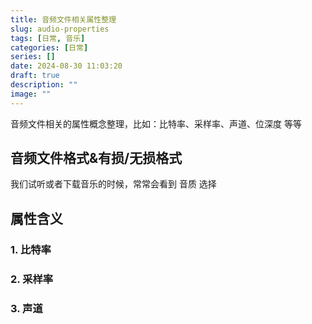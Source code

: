 ```yaml
---
title: 音频文件相关属性整理
slug: audio-properties
tags: [日常, 音乐]
categories: [日常]
series: []
date: 2024-08-30 11:03:20
draft: true
description: ""
image: ""
---
```

音频文件相关的属性概念整理，比如：比特率、采样率、声道、位深度 等等
<!--more-->


## 音频文件格式&有损/无损格式
我们试听或者下载音乐的时候，常常会看到 音质 选择

## 属性含义

### 1. 比特率

### 2. 采样率

### 3. 声道
